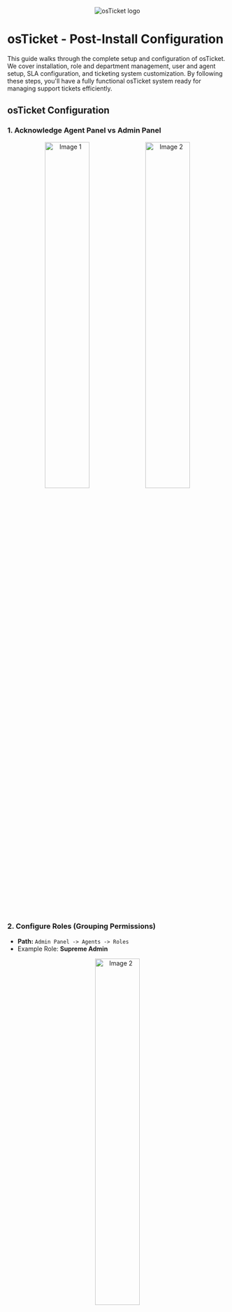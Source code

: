 <p align="center">
<img src="https://i.imgur.com/Clzj7Xs.png" alt="osTicket logo"/>
</p>

<h1>osTicket - Post-Install Configuration</h1>

This guide walks through the complete setup and configuration of osTicket. We cover installation, role and department management, user and agent setup, SLA configuration, and ticketing system customization. By following these steps, you'll have a fully functional osTicket system ready for managing support tickets efficiently.  


## osTicket Configuration  

### 1. Acknowledge Agent Panel vs Admin Panel
<p align="center">
  <img src="https://i.imgur.com/Csb96vB.png" alt="Image 1" width="45%"/>
  <img src="https://i.imgur.com/1f4HXRM.png" alt="Image 2" width="45%"/>
</p>

### 2. Configure Roles (Grouping Permissions)  
- **Path:** `Admin Panel -> Agents -> Roles`  
- Example Role: **Supreme Admin**
<p align="center">  
  <img src="https://i.imgur.com/sEOyAZG.png" alt="Image 2" width="45%"/>
    
</p>  

### 3. Configure Departments (Ticket Visibility)  
- **Path:** `Admin Panel -> Agents -> Departments`  
- Example Department: **SysAdmins**  
<p align="center">  
  <img src="https://i.imgur.com/P9pn9fq.png" alt="Image 2" width="45%"/>
    
</p> 

### 4. Configure Teams  
- **Path:** `Admin Panel -> Agents -> Teams`  
- Teams allow agents from different departments to collaborate.  
- Example Team: **Online Banking**
<p align="center">  
  <img src="https://i.imgur.com/sdpf4zl.png" alt="Image 2" width="45%"/>
    
</p> 

### 5. Allow Anyone to Create Tickets  
- **Path:** `Admin Panel -> Settings -> User Settings`  
- **Uncheck:** "Unregistered users can create tickets"  
- **Enable:** "Registration Required" (Users must register and log in to create tickets)
<p align="center">  
  <img src="https://i.imgur.com/AbMN7xT.png" alt="Image 2" width="45%"/>
    
</p> 

### 6. Configure Agents (Workers)  
- **Path:** `Admin Panel -> Agents -> Add New`  
- Example Agents:  
  - **Jane** (Dept: SysAdmins)  
  - **Jorge** (Dept: Support)  
<p align="center">  
  <img src="https://i.imgur.com/6KcQKjS.png" alt="Image 2" width="45%"/>
    
</p>

### 7. Configure Users (Customers)  
- **Path:** `Agent Panel -> Users -> Add New`  
- Example Users:  
  - **Karen**  
  - **Ken**  
<p align="center">  
  <img src="https://i.imgur.com/pwUwYw9.png" alt="Image 2" width="45%"/>
    
</p>

### 8. Configure SLA (Service Level Agreement)  
- **Path:** `Admin Panel -> Manage -> SLA`  
- Example SLAs:  
  - **Sev-A** (Grace Period: **1 hour**, Schedule: **24/7**)  
  - **Sev-B** (Grace Period: **4 hours**, Schedule: **24/7**)  
  - **Sev-C** (Grace Period: **8 hours**, Schedule: **Business Hours**)  

### 9. Configure Help Topics (Ticket Categories)  
- **Path:** `Admin Panel -> Manage -> Help Topics`  
- Example Help Topics:  
  - **Business Critical Outage**  
  - **Personal Computer Issues**  
  - **Equipment Request**  
  - **Password Reset**  
  - **Other**  

